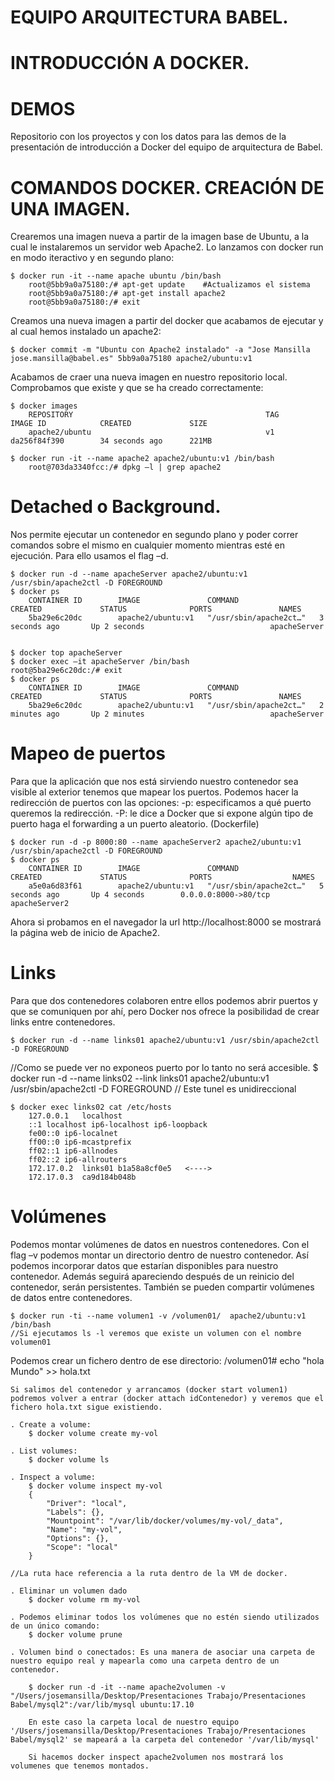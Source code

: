 # EQUIPO ARQUITECTURA BABEL. 
# INTRODUCCIÓN A DOCKER.
# DEMOS
Repositorio con los proyectos y con los datos para las demos de la presentación de introducción a Docker del equipo de arquitectura de Babel.

# COMANDOS DOCKER. CREACIÓN DE UNA IMAGEN.

Crearemos una imagen nueva a partir de la imagen base de Ubuntu, a la cual le instalaremos un servidor web Apache2.
Lo lanzamos con docker run en modo iteractivo y en segundo plano:

    $ docker run -it --name apache ubuntu /bin/bash
        root@5bb9a0a75180:/# apt-get update    #Actualizamos el sistema
        root@5bb9a0a75180:/# apt-get install apache2
        root@5bb9a0a75180:/# exit


Creamos una nueva imagen a partir del docker que acabamos de ejecutar y al cual hemos instalado un apache2:

    $ docker commit -m "Ubuntu con Apache2 instalado" -a "Jose Mansilla jose.mansilla@babel.es" 5bb9a0a75180 apache2/ubuntu:v1

Acabamos de craer una nueva imagen en nuestro repositorio local.  Comprobamos que existe y que se ha creado correctamente:

    $ docker images
        REPOSITORY                                           TAG                 IMAGE ID            CREATED             SIZE
        apache2/ubuntu                                       v1                  da256f84f390        34 seconds ago      221MB

    $ docker run -it --name apache2 apache2/ubuntu:v1 /bin/bash
        root@703da3340fcc:/# dpkg –l | grep apache2


# Detached o Background. 
Nos permite ejecutar un contenedor en segundo plano y poder correr comandos sobre el mismo en cualquier momento mientras esté en ejecución. Para ello usamos el flag –d.

    $ docker run -d --name apacheServer apache2/ubuntu:v1 /usr/sbin/apache2ctl -D FOREGROUND
    $ docker ps
        CONTAINER ID        IMAGE               COMMAND                  CREATED             STATUS              PORTS               NAMES
        5ba29e6c20dc        apache2/ubuntu:v1   "/usr/sbin/apache2ct…"   3 seconds ago       Up 2 seconds                            apacheServer


    $ docker top apacheServer
    $ docker exec –it apacheServer /bin/bash
    root@5ba29e6c20dc:/# exit
    $ docker ps
        CONTAINER ID        IMAGE               COMMAND                  CREATED             STATUS              PORTS               NAMES
        5ba29e6c20dc        apache2/ubuntu:v1   "/usr/sbin/apache2ct…"   2 minutes ago       Up 2 minutes                            apacheServer


# Mapeo de puertos
Para que la aplicación que nos está sirviendo nuestro contenedor sea visible al exterior tenemos que mapear los puertos.  Podemos hacer la redirección de puertos con las opciones:
    -p: especificamos a qué puerto queremos la redirección.
    -P: le dice a Docker que si expone algún tipo de puerto haga el forwarding a un puerto aleatorio. (Dockerfile)

    $ docker run -d -p 8000:80 --name apacheServer2 apache2/ubuntu:v1 /usr/sbin/apache2ctl -D FOREGROUND
    $ docker ps
        CONTAINER ID        IMAGE               COMMAND                  CREATED             STATUS              PORTS                  NAMES  
        a5e0a6d83f61        apache2/ubuntu:v1   "/usr/sbin/apache2ct…"   5 seconds ago       Up 4 seconds        0.0.0.0:8000->80/tcp   apacheServer2

 Ahora si probamos en el navegador la url http://localhost:8000  se mostrará la página web de inicio de Apache2.

# Links
Para que dos contenedores colaboren entre ellos podemos abrir puertos y que se comuniquen por ahí, pero Docker nos ofrece la posibilidad de crear links entre contenedores.

    $ docker run -d --name links01 apache2/ubuntu:v1 /usr/sbin/apache2ctl -D FOREGROUND
//Como se puede ver no exponeos puerto por lo tanto no será accesible.
    $ docker run -d --name links02 --link links01 apache2/ubuntu:v1 /usr/sbin/apache2ctl -D FOREGROUND
// Este tunel es unidireccional 

    $ docker exec links02 cat /etc/hosts
        127.0.0.1	localhost
        ::1	localhost ip6-localhost ip6-loopback
        fe00::0	ip6-localnet
        ff00::0	ip6-mcastprefix
        ff02::1	ip6-allnodes
        ff02::2	ip6-allrouters
        172.17.0.2	links01 b1a58a8cf0e5   <---->
        172.17.0.3	ca9d184b048b

# Volúmenes
Podemos montar volúmenes de datos en nuestros contenedores. Con el flag –v podemos montar un directorio dentro de nuestro contenedor. Así podemos incorporar datos que estarían disponibles para nuestro contenedor. Además seguirá apareciendo después de un reinicio del contenedor, serán persistentes.
También se pueden compartir volúmenes de datos entre contenedores.

    $ docker run -ti --name volumen1 -v /volumen01/  apache2/ubuntu:v1 /bin/bash
    //Si ejecutamos ls -l veremos que existe un volumen con el nombre volumen01

Podemos crear un fichero dentro de ese directorio:
    /volumen01# echo "hola Mundo" >> hola.txt 

    Si salimos del contenedor y arrancamos (docker start volumen1) podremos volver a entrar (docker attach idContenedor) y veremos que el fichero hola.txt sigue existiendo.

    . Create a volume:
        $ docker volume create my-vol
    
    . List volumes:
        $ docker volume ls

    . Inspect a volume:
        $ docker volume inspect my-vol
        {
            "Driver": "local",
            "Labels": {},
            "Mountpoint": "/var/lib/docker/volumes/my-vol/_data",
            "Name": "my-vol",
            "Options": {},
            "Scope": "local"
        }

    //La ruta hace referencia a la ruta dentro de la VM de docker.

    . Eliminar un volumen dado
        $ docker volume rm my-vol

    . Podemos eliminar todos los volúmenes que no estén siendo utilizados de un único comando:
        $ docker volume prune

    . Volumen bind o conectados: Es una manera de asociar una carpeta de nuestro equipo real y mapearla como una carpeta dentro de un contenedor.

        $ docker run -d -it --name apache2volumen -v "/Users/josemansilla/Desktop/Presentaciones Trabajo/Presentaciones Babel/mysql2":/var/lib/mysql ubuntu:17.10

        En este caso la carpeta local de nuestro equipo '/Users/josemansilla/Desktop/Presentaciones Trabajo/Presentaciones Babel/mysql2' se mapeará a la carpeta del contenedor '/var/lib/mysql'

        Si hacemos docker inspect apache2volumen nos mostrará los volumenes que tenemos montados.






